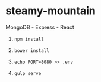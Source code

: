 # steamy-mountain #

MongoDB - Express - React

1. `npm install`

2. `bower install`

3. `echo PORT=8080 >> .env`

4. `gulp serve`
